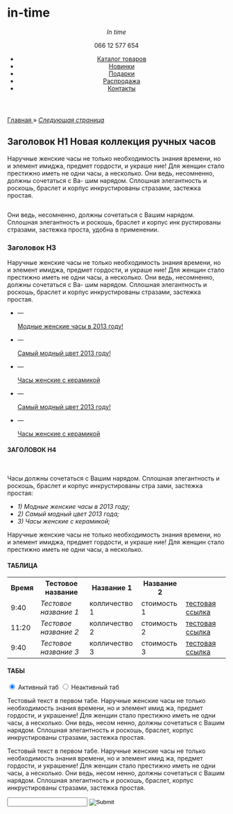 # in-time<!DOCTYPE html>
<html lang="en">
<head>
	<meta charset="UTF-8">
	<link rel="stylesheet" href="css/style.css">
	<link href="https://fonts.googleapis.com/css?family=Damion" rel="stylesheet">
	<script src="js/require.js" data-main="js/index"></script>
	<title>frontend</title>
</head>
<body>
	<header class="header">
	<div class="container">
		<div class="top__section">
			<div class="logo"><em>In time</em></div>
            <div class="phone"><img src="img/mobil.png" alt=""><p>066 12 577 654</p></div>
		</div>
	</div>
	<div class="bottom__section">
	    <div class="container">
		    <div class="bottom__section-nav">
			<ul class="nav__list">
				<li><a href="#">Каталог товаров</a></li>
				<li><a href="#">Новинки</a></li>
				<li><a href="#">Подарки</a></li>
				<li><a href="#">Распродажа</a></li>
				<li><a href="#">Контакты</a></li>
			</ul>
		    </div>
	    </div>
	</div>	
	</header>
	<div class="content">
		<div class="container">
			<section class="main">
			<div class="list__page"><a href="#">Главная </a> &#187; <em><a href="#">Следующая страница</a></em></div>
				<div class="annet__watch">
					<h1>Заголовок Н1 Новая коллекция ручных часов</h1>
					<p>Наручные женские часы не только необходимость знания времени, но и элемент имиджа, предмет гордости, и украше
                    ние! Для женщин стало престижно иметь не одни часы, а несколько. Они ведь, несомненно, должны сочетаться с Ва-
                    шим нарядом. Сплошная элегантность и роскошь, браслет и корпус инкрустированы стразами, застежка простая.</p>
                    <img src="img/annet.png" alt="">
                    <p>Они ведь, несомненно, должны сочетаться с Вашим нарядом. Сплошная элегантность и роскошь, браслет и корпус инк
                    рустированы стразами, застежка проста, удобна в применении.</p>
				</div>
				<div class="price__watch">
					<h3>Заголовок Н3</h3>
					   <p>Наручные женские часы не только необходимость знания времени, но и элемент имиджа, предмет гордости, и украше
                       ние! Для женщин стало престижно иметь не одни часы, а несколько. Они ведь, несомненно, должны сочетаться с Ва-
                       шим нарядом. Сплошная элегантность и роскошь, браслет и корпус инкрустированы стразами, застежка простая.</p>
					<ul>
						<li><p>&#8212;</p><a href="#">Модные женские часы в 2013 году!</a></li>
						<li><p>&#8212;</p><a href="#">Самый модный цвет 2013 году!</a></li>
						<li><p>&#8212;</p><a href="#">Часы женские с керамикой</a></li>
						<li><p>&#8212;</p><a href="#">Самый модный цвет 2013 году!</a></li>
						<li><p>&#8212;</p><a href="#">Часы женские с керамикой</a></li>
					</ul>
				</div>
				<div class="images__watch">
					<h4>ЗАГОЛОВОК Н4</h4>
					<div class="boxwatch">
						<img src="img/w-one.png" alt="">
						<img src="img/w-two.png" alt="">
						<img src="img/w-three.png" alt="">
					</div>
					<p>Часы должны сочетаться с Вашим нарядом. Сплошная элегантность и роскошь, браслет и корпус инкрустированы стра
                    зами, застежка простая:</p>
					<ul class="list">
						<li><em>1) Модные женские часы в 2013 году;</em></li>
						<li><em>2) Самый модный цвет 2013 года;</em></li>
						<li><em>3) Часы женские с керамикой;</em></li>
					</ul>
					<p>Наручные женские часы не только необходимость знания времени, но и элемент имиджа, предмет гордости, и украше
                    ние! Для женщин стало престижно иметь не одни часы, а несколько. </p>
				</div>
				<div class="table-size">
					<h4>ТАБЛИЦА</h4>
					<table>
						<tr>
							<th>Время</th>
							<th>Тестовое название</th>
							<th>Название 1</th>
							<th>Название 2</th>
						</tr>
						<tr class="light">
							<td>9:40</td>
							<td><em>Тестовое название 1</em></td>
							<td>колличество 1</td>
							<td>стоимость 1</td>
							<td><a href="#">тестовая ссылка</a></td>
						</tr>
						<tr>
							<td>11:20</td>
							<td><em>Тестовое название 2</em></td>
							<td>колличество 2</td>
							<td>стоимость 2</td>
							<td><a href="#">тестовая ссылка</a></td>
						</tr>
						<tr class="light">
							<td>9:40</td>
							<td><em>Тестовое название 3</em></td>
							<td>колличество 3</td>
							<td>стоимость 3</td>
							<td><a href="#">тестовая ссылка</a></td>
						</tr>
					</table>
				</div>
				<div class="tab-watch">
				<h4>ТАБЫ</h4>
					<div class="tabs">
                        <input id="tab1" type="radio" name="tabs" checked>
                        <label for="tab1" title="Вкладка 1">Активный таб</label>
                        <input id="tab2" type="radio" name="tabs">
                        <label for="tab2" title="Вкладка 2">Неактивный таб</label>
                        <section id="content-tab1">
                            <p>Тестовый текст в первом табе. Наручные женские часы не только необходимость знания времени, но и элемент имид
                            жа, предмет гордости, и украшение! Для женщин стало престижно иметь не одни часы, а несколько. Они ведь, несом
                            ненно, должны сочетаться с Вашим нарядом. Сплошная элегантность и роскошь, браслет, корпус инкрустированы стразами, застежка простая.</p>
                        </section>  
                        <section id="content-tab2">
                            <p>Тестовый текст в первом табе. Наручные женские часы не только необходимость знания времени, но и элемент имид
                            жа, предмет гордости, и украшение! Для женщин стало престижно иметь не одни часы, а несколько. Они ведь, несом
                            ненно, должны сочетаться с Вашим нарядом. Сплошная элегантность и роскошь, браслет, корпус инкрустированы стразами, застежка простая.</p>
                        </section>     
                   </div>
               </div>		
			</section>
			<section class="sidebar">
				<form action="/search/">
					<input type="text">
					<input type="image" src="img/search.png">
				</form>
			</section>
		</div>
	</div>
</body>
</html>

